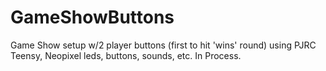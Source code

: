 # GameShowButtons
Game Show setup w/2 player buttons (first to hit 'wins' round) using PJRC Teensy, Neopixel leds, buttons, sounds, etc.  In Process.
